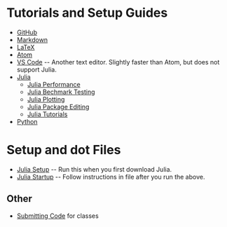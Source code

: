 # Tutorials and Setup Guides

- [GitHub](github.md) 
- [Markdown](markdown.md) 
- [LaTeX](latex.md) 
- [Atom](atom.md) 
- [VS Code](vscode.md) -- Another text editor. Slightly faster than Atom, but does not support Julia. 
- [Julia](julia.md)
    -  [Julia Performance](julia/performance_benchmarking.md)
    -  [Julia Bechmark Testing](julia/benchmark_regressions.md)
    -  [Julia Plotting](julia/plotting.md)
    -  [Julia Package Editing](julia/editing_julia_packages.md)
    -  [Julia Tutorials](julia/tutorials.md)
- [Python](python.md)

# Setup and dot Files
 - [Julia Setup](etc/setup.jl) -- Run this when you first download Julia. 
 - [Julia Startup](etc/startup.jl) -- Follow instructions in file after you run the above. 

## Other
- [Submitting Code](submitting_code.md) for classes


